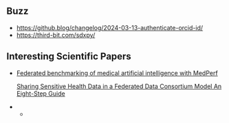 ## Buzz


- https://github.blog/changelog/2024-03-13-authenticate-orcid-id/
- https://third-bit.com/sdxpy/


## Interesting Scientific Papers

- [Federated benchmarking of medical artificial intelligence with MedPerf](https://www.nature.com/articles/s42256-023-00652-2)
  
   [Sharing Sensitive Health Data in a Federated Data Consortium Model An Eight-Step Guide](https://www3.weforum.org/docs/WEF_Sharing_Sensitive_Health_Data_2020.pdf)
- -
